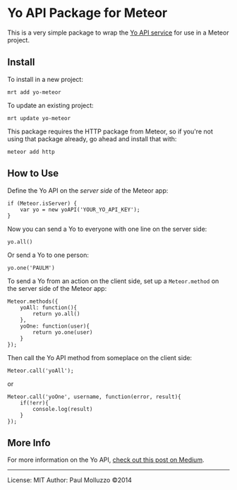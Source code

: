 # Yo API Package for Meteor

This is a very simple package to wrap the [Yo API service](http://yoapi.justyo.co) for use in a Meteor project.

## Install

To install in a new project:

```
mrt add yo-meteor
```

To update an existing project:

```
mrt update yo-meteor
```

This package requires the HTTP package from Meteor, so if you're not using that package already, go ahead and install that with:

```
meteor add http
```

## How to Use

Define the Yo API on the _server side_ of the Meteor app:

```
if (Meteor.isServer) {
    var yo = new yoAPI('YOUR_YO_API_KEY');
}
```

Now you can send a Yo to everyone with one line on the server side:

```
yo.all()
```

Or send a Yo to one person:

```
yo.one('PAULM')
```

To send a Yo from an action on the client side, set up a `Meteor.method` on the server side of the Meteor app:

```
Meteor.methods({
    yoAll: function(){
        return yo.all()
    },
    yoOne: function(user){
        return yo.one(user)
    }
});
```

Then call the Yo API method from someplace on the client side:

```
Meteor.call('yoAll');
```

or

```
Meteor.call('yoOne', username, function(error, result){
    if(!err){
        console.log(result)
    }
});
```

## More Info

For more information on the Yo API, [check out this post on Medium](https://medium.com/@YoAppStatus/yo-developers-api-e7f2f0ec5c3c).

-----------

License: MIT
Author: Paul Molluzzo
©2014